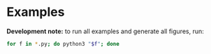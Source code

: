 # Examples


**Development note:** to run all examples and generate all figures, run:

```bash
for f in *.py; do python3 "$f"; done
```